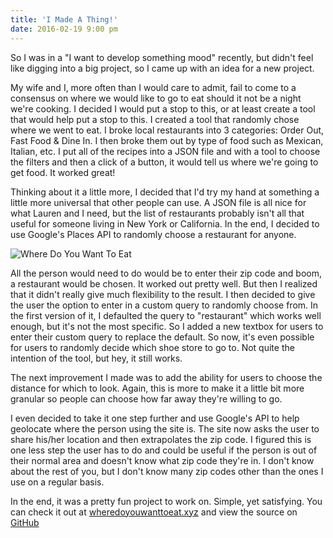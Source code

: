 ```yaml
---
title: 'I Made A Thing!'
date: 2016-02-19 9:00 pm
---
```


So I was in a "I want to develop something mood" recently, but didn't feel like digging into a big project, so I came up with an idea for a new project.

My wife and I, more often than I would care to admit, fail to come to a consensus on where we would like to go to eat should it not be a night we're cooking. I decided I would put a stop to this, or at least create a tool that would help put a stop to this. I created a tool that randomly chose where we went to eat. I broke local restaurants into 3 categories: Order Out, Fast Food & Dine In. I then broke them out by type of food such as Mexican, Italian, etc. I put all of the recipes into a JSON file and with a tool to choose the filters and then a click of a button, it would tell us where we're going to get food. It worked great!

Thinking about it a little more, I decided that I'd try my hand at something a little more universal that other people can use. A JSON file is all nice for what Lauren and I need, but the list of restaurants probably isn't all that useful for someone living in New York or California. In the end, I decided to use Google's Places API to randomly choose a restaurant for anyone.

<div class="centered-image"><img src="/assets/images/projects/where-do-you-want-to-eat.jpg" alt="Where Do You Want To Eat" /></div>

All the person would need to do would be to enter their zip code and boom, a restaurant would be chosen. It worked out pretty well. But then I realized that it didn't really give much flexibility to the result. I then decided to give the user the option to enter in a custom query to randomly choose from. In the first version of it, I defaulted the query to "restaurant" which works well enough, but it's not the most specific. So I added a new textbox for users to enter their custom query to replace the default. So now, it's even possible for users to randomly decide which shoe store to go to. Not quite the intention of the tool, but hey, it still works.

The next improvement I made was to add the ability for users to choose the distance for which to look. Again, this is more to make it a little bit more granular so people can choose how far away they're willing to go.

I even decided to take it one step further and use Google's API to help geolocate where the person using the site is. The site now asks the user to share his/her location and then extrapolates the zip code. I figured this is one less step the user has to do and could be useful if the person is out of their normal area and doesn't know what zip code they're in. I don't know about the rest of you, but I don't know many zip codes other than the ones I use on a regular basis.

In the end, it was a pretty fun project to work on. Simple, yet satisfying. You can check it out at <a href="http://wheredoyouwanttoeat.xyz" target="_blank" rel="noopener">wheredoyouwanttoeat.xyz</a> and view the source on <a href="https://github.com/kpwags/Where-Do-You-Want-To-Eat" target="_blank" rel="noopener">GitHub</a>
